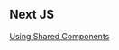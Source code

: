 ## Next JS

[Using Shared Components](https://nextjs.org/learn/basics/using-shared-components/rendering-children-components)
